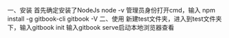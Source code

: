 一、安装
首先确定安装了NodeJs node -v
管理员身份打开cmd，输入 npm install -g gitbook-cli
gitbook -V
二、使用
新建test文件夹，进入到test文件夹下，输入gitbook init
输入gitbook serve启动本地浏览器查看
